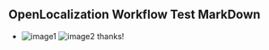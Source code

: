 ## OpenLocalization Workflow Test MarkDown
* ![image1](.\4991d930-fc1c-45aa-9b67-7e45a84b9cef.png)   ![image2](.\e7ccf017-2eb2-469e-bf54-41670714a00f.png) 
thanks!